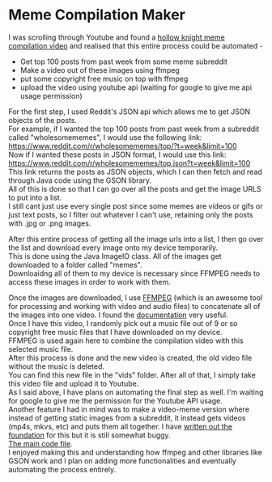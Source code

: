 # Meme Compilation Maker

I was scrolling through Youtube and found a [hollow knight meme compilation video](https://youtu.be/2YiZtwzOR3Q) and realised that this entire process could be automated -  
* Get top 100 posts from past week from some meme subreddit  
* Make a video out of these images using ffmpeg  
* put some copyright free music on top with ffmpeg 
* upload the video using youtube api (waiting for google to give me api usage permission) 

For the first step, I used Reddit's JSON api which allows me to get JSON objects of the posts.  
For example, if I wanted the top 100 posts from past week from a subreddit called "wholesomememes", I would use the following link:  
https://www.reddit.com/r/wholesomememes/top/?t=week&limit=100  
Now if I wanted these posts in JSON format, I would use this link:  
https://www.reddit.com/r/wholesomememes/top.json?t=week&limit=100  
This link returns the posts as JSON objects, which I can then fetch and read through Java code using the GSON library.  
All of this is done so that I can go over all the posts and get the image URLS to put into a list.  
I still cant just use every single post since some memes are videos or gifs or just text posts, so I filter out whatever I can't use, retaining only the posts with .jpg or .png images.  
  
After this entire process of getting all the image urls into a list, I then go over the list and download every image onto my device temporarily.  
This is done using the Java ImageIO class. All of the images get downloaded to a folder called "memes".  
Downloaidng all of them to my device is necessary since FFMPEG needs to access these images in order to work with them.  
  
Once the images are downloaded, I use [FFMPEG](https://www.ffmpeg.org) (which is an awesome tool for processing and working with video and audio files) to concatenate all of the images into one video. I found the [documentation](https://trac.ffmpeg.org/wiki/Concatenate) very useful.  
Once I have this video, I randomly pick out a music file out of 9 or so copyright free music files that I have downloaded on my device.  
FFMPEG is used again here to combine the compilation video with this selected music file.  
After this process is done and the new video is created, the old video file without the music is deleted.  
You can find this new file in the "vids" folder. After all of that, I simply take this video file and upload it to Youtube.  
As I said above, I have plans on automating the final step as well. I'm waiting for google to give me the permission for the Youtube API usage.    
Another feature I had in mind was to make a video-meme version where instead of getting static images from a subreddit, it instead gets videos (mp4s, mkvs, etc) and puts them all together. I have [written out the foundation](https://github.com/longestcow/MemeCompilationMaker/blob/main/src/VidMemesUploader.java) for this but it is still somewhat buggy.  
[The main code file](https://github.com/longestcow/MemeCompilationMaker/blob/main/src/MemesUploader.java).  
I enjoyed making this and understanding how ffmpeg and other libraries like GSON work and I plan on adding more functionalities and eventually automating the process entirely.  

  

  
